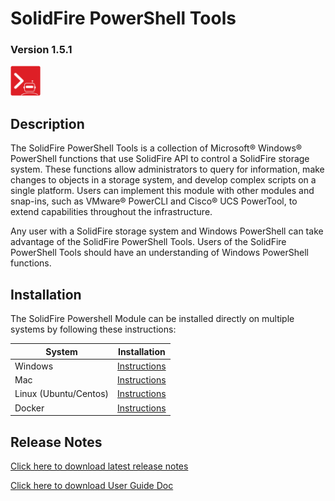 # SolidFire PowerShell Tools

### Version 1.5.1 

![logo](Install/product.png)

## Description

The SolidFire PowerShell Tools is a collection of Microsoft® Windows® PowerShell functions that use SolidFire API to control a SolidFire storage system. These functions allow administrators to query for information, make changes to objects in a storage system, and develop complex scripts on a single platform. Users can implement this module with other modules and snap-ins, such as VMware® PowerCLI and Cisco® UCS PowerTool, to extend capabilities throughout the infrastructure.

Any user with a SolidFire storage system and Windows PowerShell can take advantage of the SolidFire PowerShell Tools. Users of the SolidFire PowerShell Tools should have an understanding of Windows PowerShell functions.

## Installation

The SolidFire Powershell Module can be installed directly on multiple systems by following these instructions:

| System                    | Installation                              |
|---------------------------|-------------------------------------------|
| Windows                   | [Instructions](docs/windows/README.md)    |
| Mac                       | [Instructions](docs/mac/README.md)        |
| Linux (Ubuntu/Centos)     | [Instructions](docs/linux/README.md)      |
| Docker                    | [Instructions](docs/docker/README.md)     |

## Release Notes

[Click here to download latest release notes](https://github.com/solidfire/PowerShell/blob/master/Install/NetApp_SolidFire_PowerShell_Tools_v1.5_Release_Notes.pdf)

[Click here to download User Guide Doc](https://github.com/solidfire/PowerShell/blob/master/Install/NetApp_SolidFire_PowerShell_Tools_v1.5_User_Guide.pdf)

